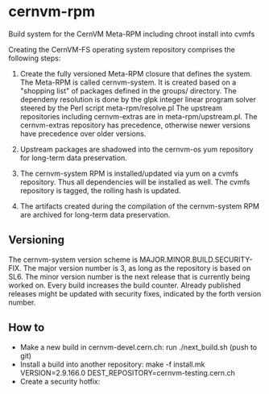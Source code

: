 cernvm-rpm
==========

Build system for the CernVM Meta-RPM including chroot install into cvmfs

Creating the CernVM-FS operating system repository comprises the following
steps:
  1.  Create the fully versioned Meta-RPM closure that defines the system.
  The Meta-RPM is called cernvm-system.
  It is created based on a "shopping list" of packages
  defined in the groups/ directory.
  The dependeny resolution is done by the glpk integer linear program solver
  steered by the Perl script meta-rpm/resolve.pl
  The upstream repositories including cernvm-extras are in meta-rpm/upstream.pl.
  The cernvm-extras repository has precedence,
  otherwise newer versions have precedence over older versions.

  2. Upstream packages are shadowed into the cernvm-os yum repository for
  long-term data preservation.

  3. The cernvm-system RPM is installed/updated via yum on a cvmfs repository.
  Thus all dependencies will be installed as well.
  The cvmfs repository is tagged, the rolling hash is updated.

  4. The artifacts created during the compilation of the cernvm-system RPM
  are archived for long-term data preservation.


## Versioning

The cernvm-system version scheme is MAJOR.MINOR.BUILD.SECURITY-FIX.
The major version number is 3, as long as the repository is based on SL6.
The minor version number is the next release that is currently being worked on.
Every build increases the build counter.
Already published releases might be updated with security fixes,
indicated by the forth version number.

## How to

  * Make a new build in cernvm-devel.cern.ch: run ./next_build.sh (push to git)
  * Install a build into another repository: 
    make -f install.mk VERSION=2.9.166.0 DEST_REPOSITORY=cernvm-testing.cern.ch
  * Create a security hotfix:
